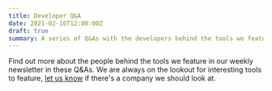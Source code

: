 ```yaml
---
title: Developer Q&A
date: 2021-02-16T12:00:00Z
draft: true
summary: A series of Q&As with the developers behind the tools we feature at Console.
---
```


Find out more about the people behind the tools we feature in our weekly
newsletter in these Q&As. We are always on the lookout for interesting tools to
feature, [let us know](mailto:hello@console.dev) if there's a company we should
look at.
